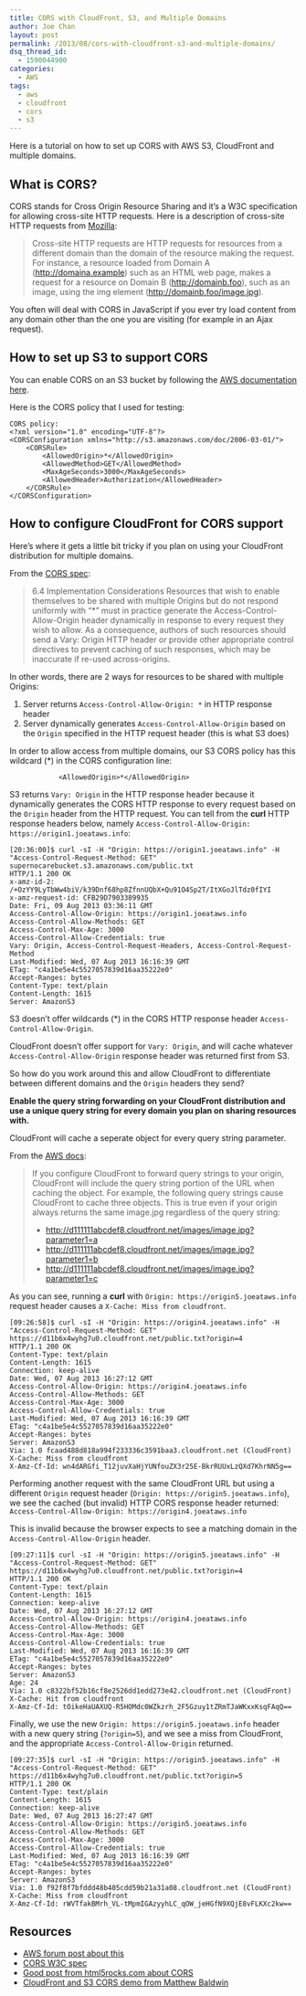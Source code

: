 ```yaml
---
title: CORS with CloudFront, S3, and Multiple Domains
author: Joe Chan
layout: post
permalink: /2013/08/cors-with-cloudfront-s3-and-multiple-domains/
dsq_thread_id:
  - 1590044900
categories:
  - AWS
tags:
  - aws
  - cloudfront
  - cors
  - s3
---
```

Here is a tutorial on how to set up CORS with AWS S3, CloudFront and multiple domains.

## What is CORS?

CORS stands for Cross Origin Resource Sharing and it&#8217;s a W3C specification for allowing cross-site HTTP requests. Here is a description of cross-site HTTP requests from <a href="https://developer.mozilla.org/en-US/docs/HTTP/Access_control_CORS" onclick="javascript:_gaq.push(['_trackEvent','outbound-article','http://developer.mozilla.org/en-US/docs/HTTP/Access_control_CORS']);">Mozilla</a>:

> Cross-site HTTP requests are HTTP requests for resources from a different domain than the domain of the resource making the request. For instance, a resource loaded from Domain A (http://domaina.example) such as an HTML web page, makes a request for a resource on Domain B (http://domainb.foo), such as an image, using the img element (http://domainb.foo/image.jpg).

You often will deal with CORS in JavaScript if you ever try load content from any domain other than the one you are visiting (for example in an Ajax request).

## How to set up S3 to support CORS

You can enable CORS on an S3 bucket by following the <a href="http://docs.aws.amazon.com/AmazonS3/latest/dev/cors.html" onclick="javascript:_gaq.push(['_trackEvent','outbound-article','http://docs.aws.amazon.com/AmazonS3/latest/dev/cors.html']);">AWS documentation here</a>.

Here is the CORS policy that I used for testing:

    CORS policy:
    <?xml version="1.0" encoding="UTF-8"?>
    <CORSConfiguration xmlns="http://s3.amazonaws.com/doc/2006-03-01/">
        <CORSRule>
            <AllowedOrigin>*</AllowedOrigin>
            <AllowedMethod>GET</AllowedMethod>
            <MaxAgeSeconds>3000</MaxAgeSeconds>
            <AllowedHeader>Authorization</AllowedHeader>
        </CORSRule>
    </CORSConfiguration>
    

## How to configure CloudFront for CORS support

Here&#8217;s where it gets a little bit tricky if you plan on using your CloudFront distribution for multiple domains.

From the <a href="http://www.w3.org/TR/cors/#resource-implementation" onclick="javascript:_gaq.push(['_trackEvent','outbound-article','http://www.w3.org/TR/cors/#resource-implementation']);">CORS spec</a>:

> 6.4 Implementation Considerations Resources that wish to enable themselves to be shared with multiple Origins but do not respond uniformly with &#8220;*&#8221; must in practice generate the Access-Control-Allow-Origin header dynamically in response to every request they wish to allow. As a consequence, authors of such resources should send a Vary: Origin HTTP header or provide other appropriate control directives to prevent caching of such responses, which may be inaccurate if re-used across-origins.

In other words, there are 2 ways for resources to be shared with multiple Origins:

1.  Server returns `Access-Control-Allow-Origin: *` in HTTP response header
2.  Server dynamically generates `Access-Control-Allow-Origin` based on the `Origin` specified in the HTTP request header (this is what S3 does)

In order to allow access from multiple domains, our S3 CORS policy has this wildcard (*) in the CORS configuration line:

                <AllowedOrigin>*</AllowedOrigin>
    

S3 returns `Vary: Origin` in the HTTP response header because it dynamically generates the CORS HTTP response to every request based on the `Origin` header from the HTTP request. You can tell from the **curl** HTTP response headers below, namely `Access-Control-Allow-Origin: https://origin1.joeataws.info`:

    [20:36:00]$ curl -sI -H "Origin: https://origin1.joeataws.info" -H "Access-Control-Request-Method: GET" supernocarebucket.s3.amazonaws.com/public.txt
    HTTP/1.1 200 OK
    x-amz-id-2: /+OzYY9LyTbWw4biV/k39Dnf68hp8ZfnnUQbX+Qu91O4Sp2T/ItXGoJlTdz0fIYI
    x-amz-request-id: CFB29D7903389935
    Date: Fri, 09 Aug 2013 03:36:11 GMT
    Access-Control-Allow-Origin: https://origin1.joeataws.info
    Access-Control-Allow-Methods: GET
    Access-Control-Max-Age: 3000
    Access-Control-Allow-Credentials: true
    Vary: Origin, Access-Control-Request-Headers, Access-Control-Request-Method
    Last-Modified: Wed, 07 Aug 2013 16:16:39 GMT
    ETag: "c4a1be5e4c5527057839d16aa35222e0"
    Accept-Ranges: bytes
    Content-Type: text/plain
    Content-Length: 1615
    Server: AmazonS3
    

S3 doesn&#8217;t offer wildcards (*) in the CORS HTTP response header `Access-Control-Allow-Origin`.

CloudFront doesn&#8217;t offer support for `Vary: Origin`, and will cache whatever `Access-Control-Allow-Origin` response header was returned first from S3.

So how do you work around this and allow CloudFront to differentiate between different domains and the `Origin` headers they send?

**Enable the query string forwarding on your CloudFront distribution and use a unique query string for every domain you plan on sharing resources with.**

CloudFront will cache a seperate object for every query string parameter.

From the <a href="http://docs.aws.amazon.com/AmazonCloudFront/latest/DeveloperGuide/QueryStringParameters.html" onclick="javascript:_gaq.push(['_trackEvent','outbound-article','http://docs.aws.amazon.com/AmazonCloudFront/latest/DeveloperGuide/QueryStringParameters.html']);">AWS docs</a>:

> If you configure CloudFront to forward query strings to your origin, CloudFront will include the query string portion of the URL when caching the object. For example, the following query strings cause CloudFront to cache three objects. This is true even if your origin always returns the same image.jpg regardless of the query string:
> 
> *   http://d111111abcdef8.cloudfront.net/images/image.jpg?parameter1=a
> *   http://d111111abcdef8.cloudfront.net/images/image.jpg?parameter1=b
> *   http://d111111abcdef8.cloudfront.net/images/image.jpg?parameter1=c

As you can see, running a **curl** with `Origin: https://origin5.joeataws.info` request header causes a `X-Cache: Miss from cloudfront`.

    [09:26:58]$ curl -sI -H "Origin: https://origin4.joeataws.info" -H "Access-Control-Request-Method: GET" https://d11b6x4wyhg7u0.cloudfront.net/public.txt?origin=4
    HTTP/1.1 200 OK
    Content-Type: text/plain
    Content-Length: 1615
    Connection: keep-alive
    Date: Wed, 07 Aug 2013 16:27:12 GMT
    Access-Control-Allow-Origin: https://origin4.joeataws.info
    Access-Control-Allow-Methods: GET
    Access-Control-Max-Age: 3000
    Access-Control-Allow-Credentials: true
    Last-Modified: Wed, 07 Aug 2013 16:16:39 GMT
    ETag: "c4a1be5e4c5527057839d16aa35222e0"
    Accept-Ranges: bytes
    Server: AmazonS3
    Via: 1.0 fcaad488d818a994f233336c3591baa3.cloudfront.net (CloudFront)
    X-Cache: Miss from cloudfront
    X-Amz-Cf-Id: wn4dARGfi_T12juvXaHjYUNfouZX3r25E-BkrRUUxLzQXd7KhrNN5g==
    

Performing another request with the same CloudFront URL but using a different `Origin` request header (`Origin: https://origin5.joeataws.info`), we see the cached (but invalid) HTTP CORS response header returned: `Access-Control-Allow-Origin: https://origin4.joeataws.info`

This is invalid because the browser expects to see a matching domain in the `Access-Control-Allow-Origin` header.

    [09:27:11]$ curl -sI -H "Origin: https://origin5.joeataws.info" -H "Access-Control-Request-Method: GET" https://d11b6x4wyhg7u0.cloudfront.net/public.txt?origin=4
    HTTP/1.1 200 OK
    Content-Type: text/plain
    Content-Length: 1615
    Connection: keep-alive
    Date: Wed, 07 Aug 2013 16:27:12 GMT
    Access-Control-Allow-Origin: https://origin4.joeataws.info
    Access-Control-Allow-Methods: GET
    Access-Control-Max-Age: 3000
    Access-Control-Allow-Credentials: true
    Last-Modified: Wed, 07 Aug 2013 16:16:39 GMT
    ETag: "c4a1be5e4c5527057839d16aa35222e0"
    Accept-Ranges: bytes
    Server: AmazonS3
    Age: 24
    Via: 1.0 c8322bf52b16cf8e2526dd1edd273e42.cloudfront.net (CloudFront)
    X-Cache: Hit from cloudfront
    X-Amz-Cf-Id: tOikeHaUAXUQ-R5HOMdc0WZkzrh_2F5Gzuy1tZRmTJaWKxxKsqFAqQ==
    

Finally, we use the new `Origin: https://origin5.joeataws.info` header with a new query string (`?origin=5`), and we see a miss from CloudFront, and the appropriate `Access-Control-Allow-Origin` returned.

    [09:27:35]$ curl -sI -H "Origin: https://origin5.joeataws.info" -H "Access-Control-Request-Method: GET" https://d11b6x4wyhg7u0.cloudfront.net/public.txt?origin=5
    HTTP/1.1 200 OK
    Content-Type: text/plain
    Content-Length: 1615
    Connection: keep-alive
    Date: Wed, 07 Aug 2013 16:27:47 GMT
    Access-Control-Allow-Origin: https://origin5.joeataws.info
    Access-Control-Allow-Methods: GET
    Access-Control-Max-Age: 3000
    Access-Control-Allow-Credentials: true
    Last-Modified: Wed, 07 Aug 2013 16:16:39 GMT
    ETag: "c4a1be5e4c5527057839d16aa35222e0"
    Accept-Ranges: bytes
    Server: AmazonS3
    Via: 1.0 f92f8f7bfddd48b405cdd59b21a31a08.cloudfront.net (CloudFront)
    X-Cache: Miss from cloudfront
    X-Amz-Cf-Id: rWVTfakBMrh_VL-tMpmIGAzyyhLC_qOW_jeHGfN9XQjE8vFLKXc2kw==
    

## Resources

*   <a href="https://forums.aws.amazon.com/thread.jspa?messageID=446433" onclick="javascript:_gaq.push(['_trackEvent','outbound-article','http://forums.aws.amazon.com/thread.jspa?messageID=446433']);">AWS forum post about this</a>
*   <a href="http://www.w3.org/TR/cors/" onclick="javascript:_gaq.push(['_trackEvent','outbound-article','http://www.w3.org/TR/cors/']);">CORS W3C spec</a>
*   <a href="http://www.html5rocks.com/en/tutorials/cors/" onclick="javascript:_gaq.push(['_trackEvent','outbound-article','http://www.html5rocks.com/en/tutorials/cors/']);">Good post from html5rocks.com about CORS</a>
*   <a href="http://matthewgbaldwin.com/" onclick="javascript:_gaq.push(['_trackEvent','outbound-article','http://matthewgbaldwin.com/']);">CloudFront and S3 CORS demo from Matthew Baldwin</a>

<p class="wp-flattr-button">
  <a class="FlattrButton" style="display:none;" href="http://virtuallyhyper.com/2013/08/cors-with-cloudfront-s3-and-multiple-domains/" title=" CORS with CloudFront, S3, and Multiple Domains" rev="flattr;uid:virtuallyhyper;language:en_GB;category:text;tags:aws,cloudfront,cors,s3,blog;button:compact;">Here is a tutorial on how to set up CORS with AWS S3, CloudFront and multiple domains. What is CORS? CORS stands for Cross Origin Resource Sharing and it&#8217;s a...</a>
</p>